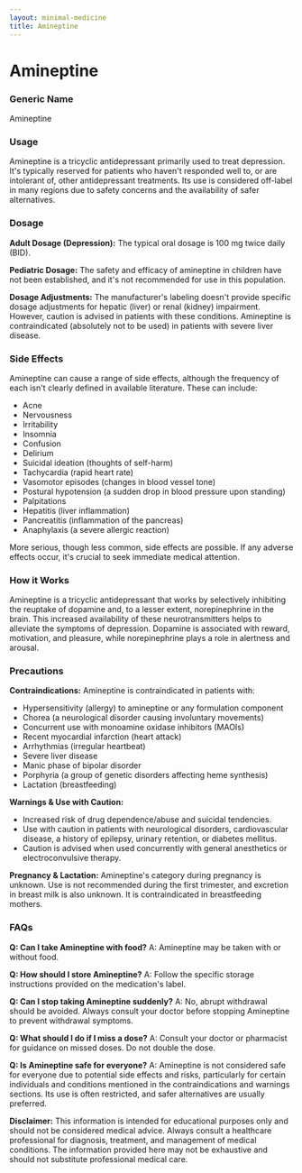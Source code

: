 ```yaml
---
layout: minimal-medicine
title: Amineptine
---
```


# Amineptine
### Generic Name
Amineptine

### Usage
Amineptine is a tricyclic antidepressant primarily used to treat depression.  It's typically reserved for patients who haven't responded well to, or are intolerant of, other antidepressant treatments.  Its use is considered off-label in many regions due to safety concerns and the availability of safer alternatives.

### Dosage
**Adult Dosage (Depression):**  The typical oral dosage is 100 mg twice daily (BID).

**Pediatric Dosage:** The safety and efficacy of amineptine in children have not been established, and it's not recommended for use in this population.

**Dosage Adjustments:**  The manufacturer's labeling doesn't provide specific dosage adjustments for hepatic (liver) or renal (kidney) impairment. However, caution is advised in patients with these conditions.  Amineptine is contraindicated (absolutely not to be used) in patients with severe liver disease.

### Side Effects
Amineptine can cause a range of side effects, although the frequency of each isn't clearly defined in available literature.  These can include:

* Acne
* Nervousness
* Irritability
* Insomnia
* Confusion
* Delirium
* Suicidal ideation (thoughts of self-harm)
* Tachycardia (rapid heart rate)
* Vasomotor episodes (changes in blood vessel tone)
* Postural hypotension (a sudden drop in blood pressure upon standing)
* Palpitations
* Hepatitis (liver inflammation)
* Pancreatitis (inflammation of the pancreas)
* Anaphylaxis (a severe allergic reaction)

More serious, though less common, side effects are possible.  If any adverse effects occur, it's crucial to seek immediate medical attention.

### How it Works
Amineptine is a tricyclic antidepressant that works by selectively inhibiting the reuptake of dopamine and, to a lesser extent, norepinephrine in the brain.  This increased availability of these neurotransmitters helps to alleviate the symptoms of depression.  Dopamine is associated with reward, motivation, and pleasure, while norepinephrine plays a role in alertness and arousal.

### Precautions
**Contraindications:** Amineptine is contraindicated in patients with:

* Hypersensitivity (allergy) to amineptine or any formulation component
* Chorea (a neurological disorder causing involuntary movements)
* Concurrent use with monoamine oxidase inhibitors (MAOIs)
* Recent myocardial infarction (heart attack)
* Arrhythmias (irregular heartbeat)
* Severe liver disease
* Manic phase of bipolar disorder
* Porphyria (a group of genetic disorders affecting heme synthesis)
* Lactation (breastfeeding)


**Warnings & Use with Caution:**

* Increased risk of drug dependence/abuse and suicidal tendencies.
* Use with caution in patients with neurological disorders, cardiovascular disease, a history of epilepsy, urinary retention, or diabetes mellitus.
* Caution is advised when used concurrently with general anesthetics or electroconvulsive therapy.


**Pregnancy & Lactation:** Amineptine's category during pregnancy is unknown. Use is not recommended during the first trimester, and excretion in breast milk is also unknown.  It is contraindicated in breastfeeding mothers.


### FAQs

**Q: Can I take Amineptine with food?**
A:  Amineptine may be taken with or without food.

**Q: How should I store Amineptine?**
A:  Follow the specific storage instructions provided on the medication's label.

**Q: Can I stop taking Amineptine suddenly?**
A:  No, abrupt withdrawal should be avoided.  Always consult your doctor before stopping Amineptine to prevent withdrawal symptoms.

**Q: What should I do if I miss a dose?**
A:  Consult your doctor or pharmacist for guidance on missed doses.  Do not double the dose.

**Q: Is Amineptine safe for everyone?**
A:  Amineptine is not considered safe for everyone due to potential side effects and risks, particularly for certain individuals and conditions mentioned in the contraindications and warnings sections. Its use is often restricted, and safer alternatives are usually preferred.

**Disclaimer:** This information is intended for educational purposes only and should not be considered medical advice. Always consult a healthcare professional for diagnosis, treatment, and management of medical conditions. The information provided here may not be exhaustive and should not substitute professional medical care.
